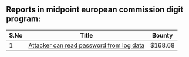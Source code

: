 ## Reports in midpoint european commission digit program:
| S.No | Title | Bounty |
| ---- | ----- | ------ |
| 1 | [Attacker can read password from log data](https://hackerone.com/reports/519367) | $168.68 |